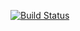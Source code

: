 [![Build Status](https://travis-ci.org/fcastellanos/serverless-todo.svg?branch=master)](https://travis-ci.org/fcastellanos/serverless-todo)
